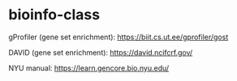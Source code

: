 # bioinfo-class


gProfiler (gene set enrichment): https://biit.cs.ut.ee/gprofiler/gost

DAVID (gene set enrichment): https://david.ncifcrf.gov/ 

NYU manual: https://learn.gencore.bio.nyu.edu/


